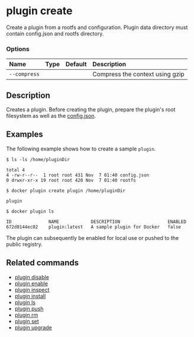 # plugin create

<!---MARKER_GEN_START-->
Create a plugin from a rootfs and configuration. Plugin data directory must contain config.json and rootfs directory.

### Options

| Name         | Type | Default | Description                     |
|:-------------|:-----|:--------|:--------------------------------|
| `--compress` |      |         | Compress the context using gzip |


<!---MARKER_GEN_END-->

## Description

Creates a plugin. Before creating the plugin, prepare the plugin's root
filesystem as well as the [config.json](../../extend/config.md).

## Examples

The following example shows how to create a sample `plugin`.

```console
$ ls -ls /home/pluginDir

total 4
4 -rw-r--r--  1 root root 431 Nov  7 01:40 config.json
0 drwxr-xr-x 19 root root 420 Nov  7 01:40 rootfs

$ docker plugin create plugin /home/pluginDir

plugin

$ docker plugin ls

ID              NAME            DESCRIPTION                  ENABLED
672d8144ec02    plugin:latest   A sample plugin for Docker   false
```

The plugin can subsequently be enabled for local use or pushed to the public registry.

## Related commands

* [plugin disable](plugin_disable.md)
* [plugin enable](plugin_enable.md)
* [plugin inspect](plugin_inspect.md)
* [plugin install](plugin_install.md)
* [plugin ls](plugin_ls.md)
* [plugin push](plugin_push.md)
* [plugin rm](plugin_rm.md)
* [plugin set](plugin_set.md)
* [plugin upgrade](plugin_upgrade.md)
